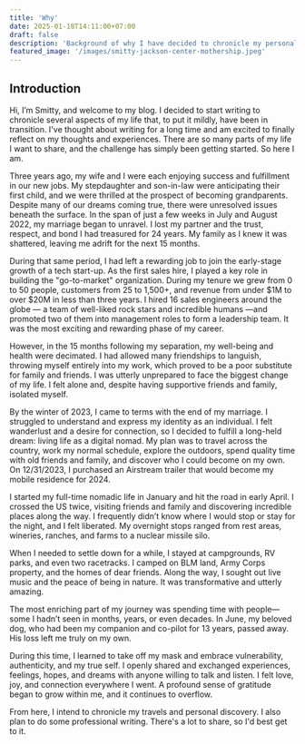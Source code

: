 ```yaml
---
title: 'Why'
date: 2025-01-18T14:11:00+07:00
draft: false
description: 'Background of why I have decided to chronicle my personal journey(s) in 2022-2024'
featured_image: '/images/smitty-jackson-center-mothership.jpeg'
---
```

## Introduction

Hi, I’m Smitty, and welcome to my blog. I decided to start writing to chronicle several aspects of my life that, to put it mildly, have been in transition. I've thought about writing for a long time and am excited to finally reflect on my thoughts and experiences. There are so many parts of my life I want to share, and the challenge has simply been getting started. So here I am. 

Three years ago, my wife and I were each enjoying success and fulfillment in our new jobs. My stepdaughter and son-in-law were anticipating their first child, and we were thrilled at the prospect of becoming grandparents. Despite many of our dreams coming true, there were unresolved issues beneath the surface. In the span of just a few weeks in July and August 2022, my marriage began to unravel. I lost my partner and the trust, respect, and bond I had treasured for 24 years. My family as I knew it was shattered, leaving me adrift for the next 15 months. 

During that same period, I had left a rewarding job to join the early-stage growth of a tech start-up. As the first sales hire, I played a key role in building the "go-to-market" organization. During my tenure we grew from 0 to 50 people, customers from 25 to 1,500+, and revenue from under $1M to over $20M in less than three years. I hired 16 sales engineers around the globe — a team of well-liked rock stars and incredible humans —and promoted two of them into management roles to form a leadership team. It was the most exciting and rewarding phase of my career. 

However, in the 15 months following my separation, my well-being and health were decimated. I had allowed many friendships to languish, throwing myself entirely into my work, which proved to be a poor substitute for family and friends. I was utterly unprepared to face the biggest change of my life. I felt alone and, despite having supportive friends and family, isolated myself. 

By the winter of 2023, I came to terms with the end of my marriage. I struggled to understand and express my identity as an individual. I felt wanderlust and a desire for connection, so I decided to fulfill a long-held dream: living life as a digital nomad. My plan was to travel across the country, work my normal schedule, explore the outdoors, spend quality time with old friends and family, and discover who I could become on my own. On 12/31/2023, I purchased an Airstream trailer that would become my mobile residence for 2024. 

I started my full-time nomadic life in January and hit the road in early April. I crossed the US twice, visiting friends and family and discovering incredible places along the way. I frequently didn’t know where I would stop or stay for the night, and I felt liberated. My overnight stops ranged from rest areas, wineries, ranches, and farms to a nuclear missile silo. 

When I needed to settle down for a while, I stayed at campgrounds, RV parks, and even two racetracks. I camped on BLM land, Army Corps property, and the homes of dear friends. Along the way, I sought out live music and the peace of being in nature. It was transformative and utterly amazing. 

The most enriching part of my journey was spending time with people—some I hadn’t seen in months, years, or even decades. In June, my beloved dog, who had been my companion and co-pilot for 13 years, passed away. His loss left me truly on my own. 

During this time, I learned to take off my mask and embrace vulnerability, authenticity, and my true self. I openly shared and exchanged experiences, feelings, hopes, and dreams with anyone willing to talk and listen. I felt love, joy, and connection everywhere I went. A profound sense of gratitude began to grow within me, and it continues to overflow. 

From here, I intend to chronicle my travels and personal discovery. I also plan to do some professional writing. There's a lot to share, so I'd best get to it. 